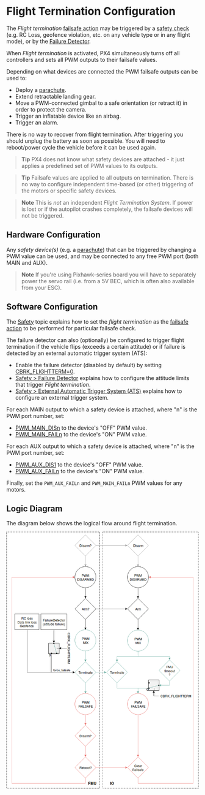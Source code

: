# Flight Termination Configuration

The *Flight termination* [failsafe action](../config/safety.md#failsafe_actions) may be triggered by a [safety check](../config/safety.md) (e.g. RC Loss, geofence violation, etc. on any vehicle type or in any flight mode), or by the [Failure Detector](../config/safety.md#failure_detector).

When *Flight termination* is activated, PX4 simultaneously turns off all controllers and sets all PWM outputs to their failsafe values.

Depending on what devices are connected the PWM failsafe outputs can be used to:
- Deploy a [parachute](../peripherals/parachute.md).
- Extend retractable landing gear.
- Move a PWM-connected gimbal to a safe orientation (or retract it) in order to protect the camera.
- Trigger an inflatable device like an airbag.
- Trigger an alarm.

There is no way to recover from flight termination.
After triggering you should unplug the battery as soon as possible.
You will need to reboot/power cycle the vehicle before it can be used again.

> **Tip** PX4 does not know what safety devices are attached - it just applies a predefined set of PWM values to its outputs.

<span></span>
> **Tip** Failsafe values are applied to all outputs on termination.
  There is no way to configure independent time-based (or other) triggering of the motors or specific safety devices.

<span></span>
> **Note** This is *not* an independent *Flight Termination System*.
  If power is lost or if the autopilot crashes completely, the failsafe devices will not be triggered.


## Hardware Configuration

Any *safety device(s)* (e.g. a [parachute](../peripherals/parachute.md)) that can be triggered by changing a PWM value can be used, and may be connected to any free PWM port (both MAIN and AUX).

> **Note** If you're using Pixhawk-series board you will have to separately power the servo rail (i.e. from a 5V BEC, which is often also available from your ESC).


## Software Configuration

The [Safety](../config/safety.md) topic explains how to set the *flight termination* as the [failsafe action](../config/safety.md#failsafe_actions) to be performed for particular failsafe check.

The failure detector can also (optionally) be configured to trigger flight termination if the vehicle flips (exceeds a certain attitude) or if failure is detected by an external automatic trigger system (ATS):
- Enable the failure detector (disabled by default) by setting [CBRK_FLIGHTTERM=0](../advanced_config/parameter_reference.md#CBRK_FLIGHTTERM).
- [Safety > Failure Detector](../config/safety.md#failure_detector) explains how to configure the attitude limits that trigger *Flight termination*.
- [Safety > External Automatic Trigger System (ATS)](../config/safety.md#external_ats) explains how to configure an external trigger system.

For each MAIN output to which a safety device is attached, where "n" is the PWM port number, set:
- [PWM_MAIN_DISn](../advanced_config/parameter_reference.md#PWM_MAIN_DIS1) to the device's "OFF" PWM value.
- [PWM_MAIN_FAILn](../advanced_config/parameter_reference.md#PWM_MAIN_FAIL1) to the device's "ON" PWM value.

For each AUX output to which a safety device is attached, where "n" is the PWM port number, set:
- [PWM_AUX_DIS1](../advanced_config/parameter_reference.md#PWM_AUX_DIS1) to the device's "OFF" PWM value.
- [PWM_AUX_FAILn](../advanced_config/parameter_reference.md#PWM_AUX_FAIL1) to the device's "ON" PWM value.

Finally, set the `PWM_AUX_FAILn` and `PWM_MAIN_FAILn` PWM values for any motors.


## Logic Diagram

The diagram below shows the logical flow around flight termination.

![Logic diagram](../../assets/config/flight_termination_logic_diagram.png)

